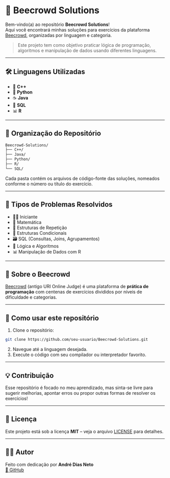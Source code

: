 # 🧠 Beecrowd Solutions

Bem-vindo(a) ao repositório **Beecrowd Solutions**!  
Aqui você encontrará minhas soluções para exercícios da plataforma [Beecrowd](https://www.beecrowd.com/), organizadas por linguagem e categoria.

> Este projeto tem como objetivo praticar lógica de programação, algoritmos e manipulação de dados usando diferentes linguagens.

---

## 🛠️ Linguagens Utilizadas

- 📘 **C++**
- 🐍 **Python**
- ☕ **Java**
- 🐘 **SQL**
- 📊 **R**

---

## 📁 Organização do Repositório

```bash
Beecrowd-Solutions/
├── C++/
├── Java/
├── Python/
├── R/
└── SQL/
```

Cada pasta contém os arquivos de código-fonte das soluções, nomeados conforme o número ou título do exercício.

---

## 🧩 Tipos de Problemas Resolvidos

- 👨‍💻 Iniciante
- 🧮 Matemática
- 🔄 Estruturas de Repetição
- 🔢 Estruturas Condicionais
- 🗃️ SQL (Consultas, Joins, Agrupamentos)
- 🧠 Lógica e Algoritmos
- 📊 Manipulação de Dados com R

---

## 📌 Sobre o Beecrowd

[Beecrowd](https://www.beecrowd.com/) (antigo URI Online Judge) é uma plataforma de **prática de programação** com centenas de exercícios divididos por níveis de dificuldade e categorias.

---

## 🚀 Como usar este repositório

1. Clone o repositório:
```bash
git clone https://github.com/seu-usuario/Beecrowd-Solutions.git
```
2. Navegue até a linguagem desejada.
3. Execute o código com seu compilador ou interpretador favorito.

---

## 💡 Contribuição

Esse repositório é focado no meu aprendizado, mas sinta-se livre para sugerir melhorias, apontar erros ou propor outras formas de resolver os exercícios!

---

## 📄 Licença

Este projeto está sob a licença **MIT** – veja o arquivo [LICENSE](LICENSE) para detalhes.

---

## 🙋‍♂️ Autor

Feito com dedicação por **André Dias Neto**  
[🔗 GitHub](https://github.com/devandias)

